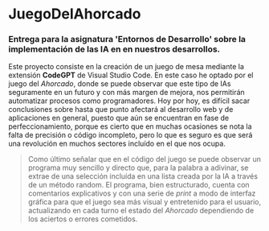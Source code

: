 # JuegoDelAhorcado
### Entrega para la asignatura 'Entornos de Desarrollo' sobre la implementación de las IA en en nuestros desarrollos.  
Este proyecto consiste en la creación de un juego de mesa mediante la extensión **CodeGPT** de Visual Studio Code. En este caso he optado por el juego del *Ahorcado*, donde se puede observar que este tipo de IAs seguramente en un futuro y con más margen de mejora, nos permitirán automatizar procesos como programadores. Hoy por hoy, es difícil sacar conclusiones sobre hasta que punto afectará al desarrollo web y de aplicaciones en general, puesto que aún se encuentran en fase de perfeccionamiento, porque es cierto que en muchas ocasiones se nota la falta de precisión o código incompleto, pero lo que es seguro es que será una revolución en muchos sectores incluído en el que nos ocupa. 

> Como último señalar que en el código del juego se puede observar un programa muy sencillo y directo que, para la palabra a adivinar, se extrae de una selección incluída en una lista creada por la IA a través de un método random. El programa, bien estructurado, cuenta con comentarios explicativos y con una serie de *print* a modo de interfaz gráfica para que el juego sea más visual y entretenido para el usuario, actualizando en cada turno el estado del *Ahorcado* dependiendo de los aciertos o errores cometidos.
